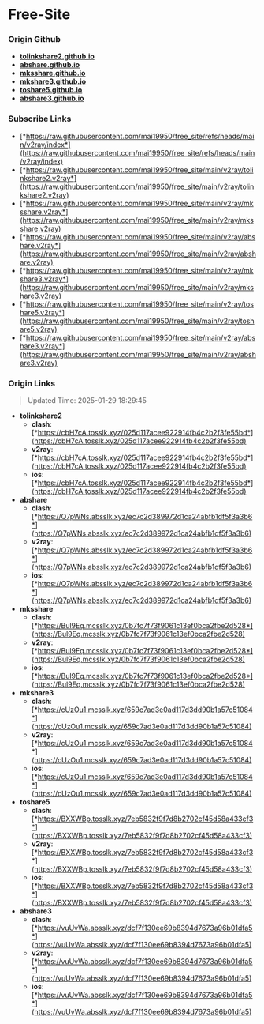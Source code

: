 # Free-Site

### Origin Github

- [**tolinkshare2.github.io**](https://github.com/tolinkshare2/tolinkshare2.github.io)
- [**abshare.github.io**](https://github.com/abshare/abshare.github.io)
- [**mksshare.github.io**](https://github.com/mksshare/mksshare.github.io)
- [**mkshare3.github.io**](https://github.com/mkshare3/mkshare3.github.io)
- [**toshare5.github.io**](https://github.com/toshare5/toshare5.github.io)
- [**abshare3.github.io**](https://github.com/abshare3/abshare3.github.io)

### Subscribe Links

- [*https://raw.githubusercontent.com/mai19950/free_site/refs/heads/main/v2ray/index*](https://raw.githubusercontent.com/mai19950/free_site/refs/heads/main/v2ray/index)
- [*https://raw.githubusercontent.com/mai19950/free_site/main/v2ray/tolinkshare2.v2ray*](https://raw.githubusercontent.com/mai19950/free_site/main/v2ray/tolinkshare2.v2ray)
- [*https://raw.githubusercontent.com/mai19950/free_site/main/v2ray/mksshare.v2ray*](https://raw.githubusercontent.com/mai19950/free_site/main/v2ray/mksshare.v2ray)
- [*https://raw.githubusercontent.com/mai19950/free_site/main/v2ray/abshare.v2ray*](https://raw.githubusercontent.com/mai19950/free_site/main/v2ray/abshare.v2ray)
- [*https://raw.githubusercontent.com/mai19950/free_site/main/v2ray/mkshare3.v2ray*](https://raw.githubusercontent.com/mai19950/free_site/main/v2ray/mkshare3.v2ray)
- [*https://raw.githubusercontent.com/mai19950/free_site/main/v2ray/toshare5.v2ray*](https://raw.githubusercontent.com/mai19950/free_site/main/v2ray/toshare5.v2ray)
- [*https://raw.githubusercontent.com/mai19950/free_site/main/v2ray/abshare3.v2ray*](https://raw.githubusercontent.com/mai19950/free_site/main/v2ray/abshare3.v2ray)

### Origin Links

> Updated Time: 2025-01-29 18:29:45

- **tolinkshare2**
  - **clash**: [*https://cbH7cA.tosslk.xyz/025d117acee922914fb4c2b2f3fe55bd*](https://cbH7cA.tosslk.xyz/025d117acee922914fb4c2b2f3fe55bd)
  - **v2ray**: [*https://cbH7cA.tosslk.xyz/025d117acee922914fb4c2b2f3fe55bd*](https://cbH7cA.tosslk.xyz/025d117acee922914fb4c2b2f3fe55bd)
  - **ios**: [*https://cbH7cA.tosslk.xyz/025d117acee922914fb4c2b2f3fe55bd*](https://cbH7cA.tosslk.xyz/025d117acee922914fb4c2b2f3fe55bd)
- **abshare**
  - **clash**: [*https://Q7pWNs.absslk.xyz/ec7c2d389972d1ca24abfb1df5f3a3b6*](https://Q7pWNs.absslk.xyz/ec7c2d389972d1ca24abfb1df5f3a3b6)
  - **v2ray**: [*https://Q7pWNs.absslk.xyz/ec7c2d389972d1ca24abfb1df5f3a3b6*](https://Q7pWNs.absslk.xyz/ec7c2d389972d1ca24abfb1df5f3a3b6)
  - **ios**: [*https://Q7pWNs.absslk.xyz/ec7c2d389972d1ca24abfb1df5f3a3b6*](https://Q7pWNs.absslk.xyz/ec7c2d389972d1ca24abfb1df5f3a3b6)
- **mksshare**
  - **clash**: [*https://Bul9Eq.mcsslk.xyz/0b7fc7f73f9061c13ef0bca2fbe2d528*](https://Bul9Eq.mcsslk.xyz/0b7fc7f73f9061c13ef0bca2fbe2d528)
  - **v2ray**: [*https://Bul9Eq.mcsslk.xyz/0b7fc7f73f9061c13ef0bca2fbe2d528*](https://Bul9Eq.mcsslk.xyz/0b7fc7f73f9061c13ef0bca2fbe2d528)
  - **ios**: [*https://Bul9Eq.mcsslk.xyz/0b7fc7f73f9061c13ef0bca2fbe2d528*](https://Bul9Eq.mcsslk.xyz/0b7fc7f73f9061c13ef0bca2fbe2d528)
- **mkshare3**
  - **clash**: [*https://cUzOu1.mcsslk.xyz/659c7ad3e0ad117d3dd90b1a57c51084*](https://cUzOu1.mcsslk.xyz/659c7ad3e0ad117d3dd90b1a57c51084)
  - **v2ray**: [*https://cUzOu1.mcsslk.xyz/659c7ad3e0ad117d3dd90b1a57c51084*](https://cUzOu1.mcsslk.xyz/659c7ad3e0ad117d3dd90b1a57c51084)
  - **ios**: [*https://cUzOu1.mcsslk.xyz/659c7ad3e0ad117d3dd90b1a57c51084*](https://cUzOu1.mcsslk.xyz/659c7ad3e0ad117d3dd90b1a57c51084)
- **toshare5**
  - **clash**: [*https://BXXWBp.tosslk.xyz/7eb5832f9f7d8b2702cf45d58a433cf3*](https://BXXWBp.tosslk.xyz/7eb5832f9f7d8b2702cf45d58a433cf3)
  - **v2ray**: [*https://BXXWBp.tosslk.xyz/7eb5832f9f7d8b2702cf45d58a433cf3*](https://BXXWBp.tosslk.xyz/7eb5832f9f7d8b2702cf45d58a433cf3)
  - **ios**: [*https://BXXWBp.tosslk.xyz/7eb5832f9f7d8b2702cf45d58a433cf3*](https://BXXWBp.tosslk.xyz/7eb5832f9f7d8b2702cf45d58a433cf3)
- **abshare3**
  - **clash**: [*https://vuUvWa.absslk.xyz/dcf7f130ee69b8394d7673a96b01dfa5*](https://vuUvWa.absslk.xyz/dcf7f130ee69b8394d7673a96b01dfa5)
  - **v2ray**: [*https://vuUvWa.absslk.xyz/dcf7f130ee69b8394d7673a96b01dfa5*](https://vuUvWa.absslk.xyz/dcf7f130ee69b8394d7673a96b01dfa5)
  - **ios**: [*https://vuUvWa.absslk.xyz/dcf7f130ee69b8394d7673a96b01dfa5*](https://vuUvWa.absslk.xyz/dcf7f130ee69b8394d7673a96b01dfa5)
